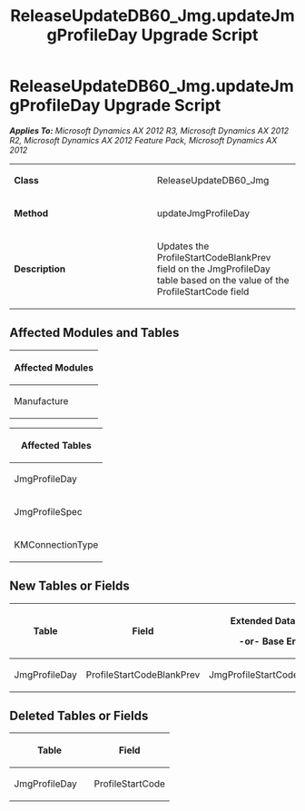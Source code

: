 ﻿---
title: ReleaseUpdateDB60_Jmg.updateJmgProfileDay Upgrade Script
TOCTitle: ReleaseUpdateDB60_Jmg.updateJmgProfileDay Upgrade Script
ms:assetid: 678f9abd-c6a4-ae06-e15f-b717d2442166
ms:mtpsurl: https://msdn.microsoft.com/en-us/library/JJ685601(v=AX.60)
ms:contentKeyID: 49708803
ms.date: 05/18/2015
mtps_version: v=AX.60
---

# ReleaseUpdateDB60\_Jmg.updateJmgProfileDay Upgrade Script 


_**Applies To:** Microsoft Dynamics AX 2012 R3, Microsoft Dynamics AX 2012 R2, Microsoft Dynamics AX 2012 Feature Pack, Microsoft Dynamics AX 2012_

<table>
<colgroup>
<col style="width: 50%" />
<col style="width: 50%" />
</colgroup>
<tbody>
<tr class="odd">
<td><p><strong>Class</strong></p></td>
<td><p>ReleaseUpdateDB60_Jmg</p></td>
</tr>
<tr class="even">
<td><p><strong>Method</strong></p></td>
<td><p>updateJmgProfileDay</p></td>
</tr>
<tr class="odd">
<td><p><strong>Description</strong></p></td>
<td><p>Updates the ProfileStartCodeBlankPrev field on the JmgProfileDay table based on the value of the ProfileStartCode field</p></td>
</tr>
</tbody>
</table>


## Affected Modules and Tables

<table>
<colgroup>
<col style="width: 100%" />
</colgroup>
<thead>
<tr class="header">
<th><p>Affected Modules</p></th>
</tr>
</thead>
<tbody>
<tr class="odd">
<td><p>Manufacture</p></td>
</tr>
</tbody>
</table>


<table>
<colgroup>
<col style="width: 100%" />
</colgroup>
<thead>
<tr class="header">
<th><p>Affected Tables</p></th>
</tr>
</thead>
<tbody>
<tr class="odd">
<td><p>JmgProfileDay</p></td>
</tr>
<tr class="even">
<td><p>JmgProfileSpec</p></td>
</tr>
<tr class="odd">
<td><p>KMConnectionType</p></td>
</tr>
</tbody>
</table>


## New Tables or Fields

<table>
<colgroup>
<col style="width: 33%" />
<col style="width: 33%" />
<col style="width: 33%" />
</colgroup>
<thead>
<tr class="header">
<th><p>Table</p></th>
<th><p>Field</p></th>
<th><p>Extended Data Type</p>
<p>-or- Base Enum</p></th>
</tr>
</thead>
<tbody>
<tr class="odd">
<td><p>JmgProfileDay</p></td>
<td><p>ProfileStartCodeBlankPrev</p></td>
<td><p>JmgProfileStartCodeBlankPrev</p></td>
</tr>
</tbody>
</table>


## Deleted Tables or Fields

<table>
<colgroup>
<col style="width: 50%" />
<col style="width: 50%" />
</colgroup>
<thead>
<tr class="header">
<th><p>Table</p></th>
<th><p>Field</p></th>
</tr>
</thead>
<tbody>
<tr class="odd">
<td><p>JmgProfileDay</p></td>
<td><p>ProfileStartCode</p></td>
</tr>
</tbody>
</table>

  



